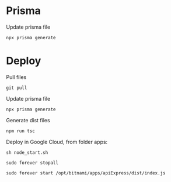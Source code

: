 # Prisma

Update prisma file

```npx prisma generate```

# Deploy 

Pull files

```git pull```

Update prisma file

```npx prisma generate```

Generate dist files

```npm run tsc```

Deploy in Google Cloud, from folder apps:

```sh node_start.sh ```




```sudo forever stopall```

```sudo forever start /opt/bitnami/apps/apiExpress/dist/index.js```
